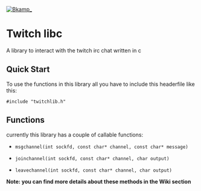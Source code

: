 [![Bkamp_](https://img.shields.io/badge/twitch.tv-bkamp_-purple?logo=twitch&style=for-the-badge)](https://www.twitch.tv/bkamp_)
# Twitch libc

A library to interact with the twitch irc chat written in c

## Quick Start

To use the functions in this library all you have to include this headerfile like this:
```
#include "twitchlib.h"
```

## Functions

currently this library has a couple of callable functions:

- `msgchannel(int sockfd, const char* channel, const char* message)`

- `joinchannel(int sockfd, const char* channel, char output)`

- `leavechannel(int sockfd, const char* channel, char output)`

**Note: you can find more details about these methods in the Wiki section**

 